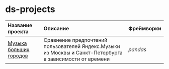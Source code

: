 
# ds-projects
| Название проекта      | Описание               | Фреймворки                  |
| :-------------------- | :--------------------- |:--------------------------- |
| [Музыка больших городов](music_preference) | Сравнение предпочтений пользователей Яндекс.Музыки из Москвы и Санкт-Петербурга в зависимости от времени | *pandas* |

